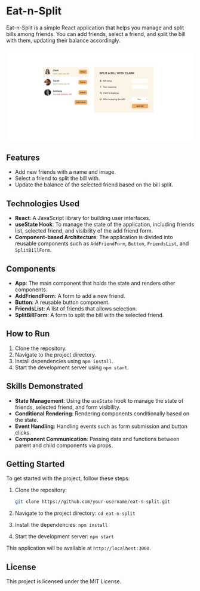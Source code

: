 # Eat-n-Split

Eat-n-Split is a simple React application that helps you manage and split bills among friends. You can add friends, select a friend, and split the bill with them, updating their balance accordingly.

![alt text](image.png)

## Features

- Add new friends with a name and image.
- Select a friend to split the bill with.
- Update the balance of the selected friend based on the bill split.

## Technologies Used

- **React**: A JavaScript library for building user interfaces.
- **useState Hook**: To manage the state of the application, including friends list, selected friend, and visibility of the add friend form.
- **Component-based Architecture**: The application is divided into reusable components such as `AddFriendForm`, `Button`, `FriendsList`, and `SplitBillForm`.

## Components

- **App**: The main component that holds the state and renders other components.
- **AddFriendForm**: A form to add a new friend.
- **Button**: A reusable button component.
- **FriendsList**: A list of friends that allows selection.
- **SplitBillForm**: A form to split the bill with the selected friend.

## How to Run

1. Clone the repository.
2. Navigate to the project directory.
3. Install dependencies using `npm install`.
4. Start the development server using `npm start`.

## Skills Demonstrated

- **State Management**: Using the `useState` hook to manage the state of friends, selected friend, and form visibility.
- **Conditional Rendering**: Rendering components conditionally based on the state.
- **Event Handling**: Handling events such as form submission and button clicks.
- **Component Communication**: Passing data and functions between parent and child components via props.

## Getting Started

To get started with the project, follow these steps:

1. Clone the repository:
   ```bash
   git clone https://github.com/your-username/eat-n-split.git
   ```
2. Navigate to the project directory:
   `cd eat-n-split`

3. Install the dependencies:
   `npm install`

4. Start the development server:
   `npm start`

This application will be available at `http://localhost:3000`.

## License

This project is licensed under the MIT License.
